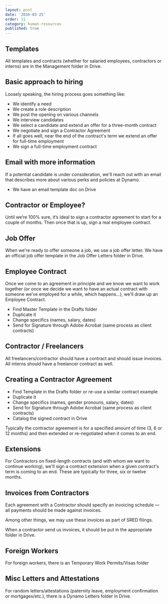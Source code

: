 ```yaml
---
layout: post
date: '2016-03-25'
order: 11
category: human-resources
published: true
---
```

## Templates
All templates and contracts (whether for salaried employees, contractors or interns) are in the Management folder in Drive.

## Basic approach to hiring
Loosely speaking, the hiring process goes something like:
- We identify a need
- We create a role description
- We post the opening on various channels
- We interview candidates
- We select a candidate and extend an offer for a three-month contract
- We negotiate and sign a Contractor Agreement
- If all goes well, near the end of the contract's term we extend an offer for full-time employment
- We sign a full-time employment contract

## Email with more information
If a potential candidate is under consideration, we'll reach out with an email that describes more about various perks and policies at Dynamo.
- We have an email template doc on Drive

## Contractor or Employee?
Until we’re 100% sure, it’s ideal to sign a contractor agreement to start for a couple of months.
Then once that is up, sign a real employee contract.

## Job Offer
When we're ready to offer someone a job, we use a job offer letter.
We have an official job offer template in the Job Offer Letters folder in Drive.

## Employee Contract
Once we come to an agreement in principle and we know we want to work together (or once we decide we want to have an actual contract with someone we’ve employed for a while, which happens...), we'll draw up an Employee Contract.

- Find Master Template in the Drafts folder
- Duplicate it
- Change specifics (names, salary, dates)
- Send for Signature through Adobe Acrobat (same process as client contracts)

## Contractor / Freelancers
All freelancers/contractor should have a contract and should issue invoices.
All interns should have a freelancer contract as well.

## Creating a Contractor Agreement
- Find Template in the Drafts folder or re-use a similar contract example
- Duplicate it
- Change specifics (names, gender pronouns, salary, dates)
- Send for Signature through Adobe Acrobat (same process as client contracts)
- Catalog the signed contract in Drive

Typically the contractor agreement is for a specified amount of time (3, 6 or 12 months) and then extended or re-negotiated when it comes to an end.

## Extensions
For Contractors on fixed-length contracts (and with whom we want to continue working), we'll sign a contract extension when a given contract's term is coming to an end. These are typically for three, six or twelve months.

## Invoices from Contractors
Each agreement with a Contractor should specify an invoicing schedule — all payments should be made against invoices.

Among other things, we may use these invoices as part of SRED filings.

When a contractor send us invoices, it should be put in the appropriate folder in Drive.


## Foreign Workers
For foreign workers, there is an Temporary Work Permits/Visas folder

## Misc Letters and Attestations
For random letters/attestations (paternity leave, employment confirmation or mortgages/etc.), there is a Dynamo Letters folder in Drive.
